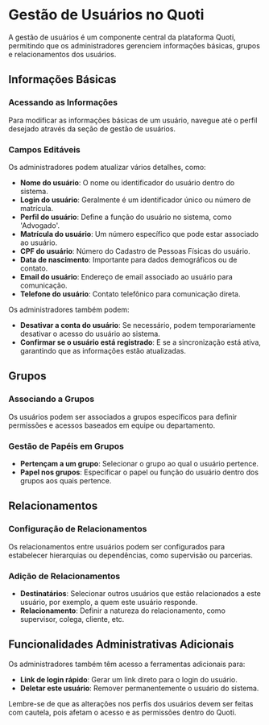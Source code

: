# Gestão de Usuários no Quoti

A gestão de usuários é um componente central da plataforma Quoti, permitindo que os administradores gerenciem informações básicas, grupos e relacionamentos dos usuários.

## Informações Básicas

### Acessando as Informações
Para modificar as informações básicas de um usuário, navegue até o perfil desejado através da seção de gestão de usuários.

### Campos Editáveis
Os administradores podem atualizar vários detalhes, como:

- **Nome do usuário**: O nome ou identificador do usuário dentro do sistema.
- **Login do usuário**: Geralmente é um identificador único ou número de matrícula.
- **Perfil do usuário**: Define a função do usuário no sistema, como 'Advogado'.
- **Matrícula do usuário**: Um número específico que pode estar associado ao usuário.
- **CPF do usuário**: Número do Cadastro de Pessoas Físicas do usuário.
- **Data de nascimento**: Importante para dados demográficos ou de contato.
- **Email do usuário**: Endereço de email associado ao usuário para comunicação.
- **Telefone do usuário**: Contato telefônico para comunicação direta.

Os administradores também podem:

- **Desativar a conta do usuário**: Se necessário, podem temporariamente desativar o acesso do usuário ao sistema.
- **Confirmar se o usuário está registrado**: E se a sincronização está ativa, garantindo que as informações estão atualizadas.

## Grupos

### Associando a Grupos
Os usuários podem ser associados a grupos específicos para definir permissões e acessos baseados em equipe ou departamento.

### Gestão de Papéis em Grupos
- **Pertençam a um grupo**: Selecionar o grupo ao qual o usuário pertence.
- **Papel nos grupos**: Especificar o papel ou função do usuário dentro dos grupos aos quais pertence.

## Relacionamentos

### Configuração de Relacionamentos
Os relacionamentos entre usuários podem ser configurados para estabelecer hierarquias ou dependências, como supervisão ou parcerias.

### Adição de Relacionamentos
- **Destinatários**: Selecionar outros usuários que estão relacionados a este usuário, por exemplo, a quem este usuário responde.
- **Relacionamento**: Definir a natureza do relacionamento, como supervisor, colega, cliente, etc.

## Funcionalidades Administrativas Adicionais

Os administradores também têm acesso a ferramentas adicionais para:

- **Link de login rápido**: Gerar um link direto para o login do usuário.
- **Deletar este usuário**: Remover permanentemente o usuário do sistema.

Lembre-se de que as alterações nos perfis dos usuários devem ser feitas com cautela, pois afetam o acesso e as permissões dentro do Quoti.
